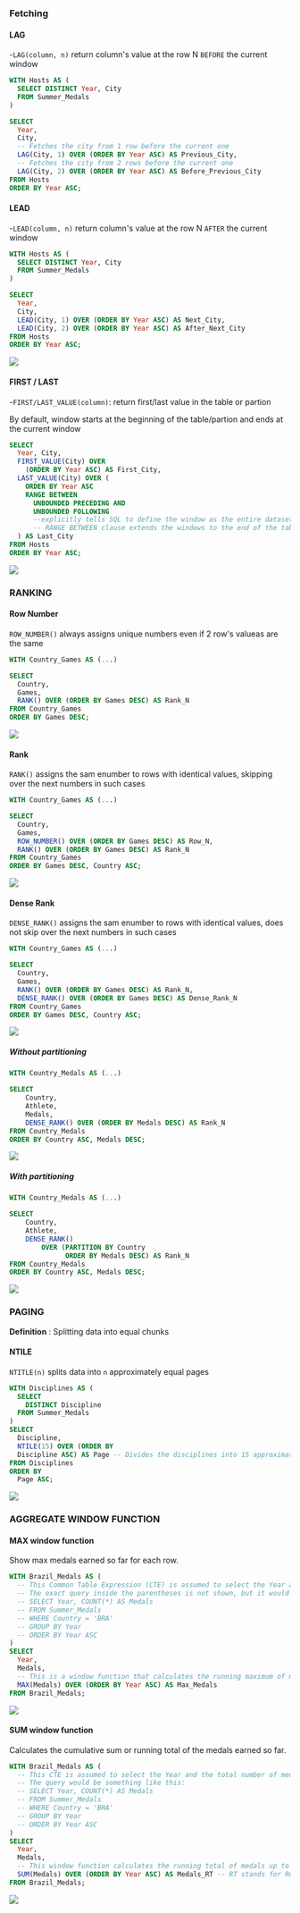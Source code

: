 
### Fetching
#### LAG
-`LAG(column, n)` return column's value at the row N `BEFORE` the current window


``` sql
WITH Hosts AS (
  SELECT DISTINCT Year, City
  FROM Summer_Medals
)

SELECT
  Year,
  City,
  -- Fetches the city from 1 row before the current one
  LAG(City, 1) OVER (ORDER BY Year ASC) AS Previous_City,
  -- Fetches the city from 2 rows before the current one
  LAG(City, 2) OVER (ORDER BY Year ASC) AS Before_Previous_City
FROM Hosts
ORDER BY Year ASC;
```

#### LEAD

-`LEAD(column, n)` return column's value at the row N `AFTER` the current window
``` sql
WITH Hosts AS (
  SELECT DISTINCT Year, City
  FROM Summer_Medals
)

SELECT
  Year,
  City,
  LEAD(City, 1) OVER (ORDER BY Year ASC) AS Next_City,
  LEAD(City, 2) OVER (ORDER BY Year ASC) AS After_Next_City
FROM Hosts
ORDER BY Year ASC;
```
![](images/LEAD.png)

#### FIRST / LAST

-`FIRST/LAST_VALUE(column)`: return first/last value in the table or partion

By default, window starts at the beginning of the table/partion and ends at the current window

``` sql
SELECT
  Year, City,
  FIRST_VALUE(City) OVER
    (ORDER BY Year ASC) AS First_City,
  LAST_VALUE(City) OVER (
    ORDER BY Year ASC
    RANGE BETWEEN
      UNBOUNDED PRECEDING AND
      UNBOUNDED FOLLOWING
      --explicitly tells SQL to define the window as the entire dataset for every row. Without this, LAST_VALUE would only look at rows up to the "current" row, which isn't what's needed here.
      -- RANGE BETWEEN clause extends the windows to the end of the table / partition
  ) AS Last_City
FROM Hosts
ORDER BY Year ASC;
```
![](images/first-last.png)

### RANKING
#### Row Number
`ROW_NUMBER()` always assigns unique numbers even if 2 row's valueas are the same

``` sql
WITH Country_Games AS (...)

SELECT
  Country,
  Games,
  RANK() OVER (ORDER BY Games DESC) AS Rank_N
FROM Country_Games
ORDER BY Games DESC;
```
![](images/row-number.png)

#### Rank
`RANK()` assigns the sam enumber to rows with identical values, skipping over the next numbers in such cases

``` sql
WITH Country_Games AS (...)

SELECT
  Country,
  Games,
  ROW_NUMBER() OVER (ORDER BY Games DESC) AS Row_N,
  RANK() OVER (ORDER BY Games DESC) AS Rank_N
FROM Country_Games
ORDER BY Games DESC, Country ASC;
```
![](images/rank.png)

#### Dense Rank
`DENSE_RANK()` assigns the sam enumber to rows with identical values, does not skip over the next numbers in such cases


``` sql
WITH Country_Games AS (...)

SELECT
  Country,
  Games,
  RANK() OVER (ORDER BY Games DESC) AS Rank_N,
  DENSE_RANK() OVER (ORDER BY Games DESC) AS Dense_Rank_N
FROM Country_Games
ORDER BY Games DESC, Country ASC;
```
![](images/dense-rank.png)


##### Without partitioning

``` sql
WITH Country_Medals AS (...)

SELECT
    Country,
    Athlete,
    Medals,
    DENSE_RANK() OVER (ORDER BY Medals DESC) AS Rank_N
FROM Country_Medals
ORDER BY Country ASC, Medals DESC;
```

![](images/dense-rank-no-partition.png.png)

##### With partitioning

``` sql
WITH Country_Medals AS (...)

SELECT
    Country,
    Athlete,
    DENSE_RANK()
        OVER (PARTITION BY Country
              ORDER BY Medals DESC) AS Rank_N
FROM Country_Medals
ORDER BY Country ASC, Medals DESC;
```

![](images/dense-rank-partition.png)

### PAGING

**Definition** : Splitting data into equal chunks

#### NTILE

`NTITLE(n)` splits data into `n` approximately equal pages

``` sql
WITH Disciplines AS (
  SELECT
    DISTINCT Discipline
  FROM Summer_Medals
)
SELECT
  Discipline,
  NTILE(15) OVER (ORDER BY
  Discipline ASC) AS Page -- Divides the disciplines into 15 approximately equal groups (pages)
FROM Disciplines
ORDER BY
  Page ASC;
```


![](images/NTITLE.png)


### AGGREGATE WINDOW FUNCTION

#### MAX window function

Show max medals earned so far for each row.

``` sql
WITH Brazil_Medals AS (
  -- This Common Table Expression (CTE) is assumed to select the Year and the total count of medals for Brazil.
  -- The exact query inside the parentheses is not shown, but it would look something like this:
  -- SELECT Year, COUNT(*) AS Medals
  -- FROM Summer_Medals
  -- WHERE Country = 'BRA'
  -- GROUP BY Year
  -- ORDER BY Year ASC
)
SELECT
  Year,
  Medals,
  -- This is a window function that calculates the running maximum of medals up to the current year.
  MAX(Medals) OVER (ORDER BY Year ASC) AS Max_Medals
FROM Brazil_Medals;
```
![](images/max-window-function.png)




#### SUM window function

Calculates  the cumulative sum or running total of the medals earned so far.

``` sql
WITH Brazil_Medals AS (
  -- This CTE is assumed to select the Year and the total number of medals for Brazil.
  -- The query would be something like this:
  -- SELECT Year, COUNT(*) AS Medals
  -- FROM Summer_Medals
  -- WHERE Country = 'BRA'
  -- GROUP BY Year
  -- ORDER BY Year ASC
)
SELECT
  Year,
  Medals,
  -- This window function calculates the running total of medals up to the current year.
  SUM(Medals) OVER (ORDER BY Year ASC) AS Medals_RT -- RT stands for Running Total
FROM Brazil_Medals;
```
![](images/sum-window-function.png)



``` sql
```
